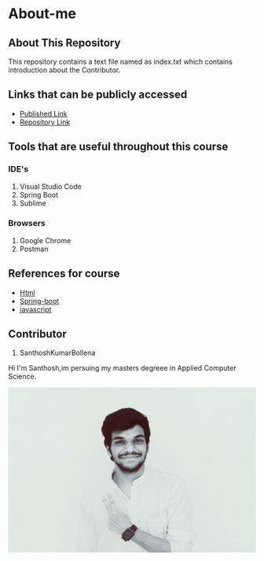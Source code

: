 # About-me

## About This Repository

This repository contains a text file named as index.txt which contains introduction about the Contributor.

## Links that can be publicly accessed

  - [Published Link](https://santhoshkumarbollena.github.io/about-me)
  - [Repository Link](https://github.com/santhoshkumarbollena/about-me)

## Tools that are useful throughout this course

### IDE's

  1. Visual Studio Code
  1. Spring Boot
  1. Sublime
  
### Browsers

  1. Google Chrome
  1. Postman
  
## References for course

  - [Html](https://www.w3schools.com/html/)
  - [Spring-boot](https://www.tutorialspoint.com/spring_boot/index.htm)
  - [javascript](https://www.w3schools.com/js/)
  
## Contributor

1. SanthoshKumarBollena

Hi I'm Santhosh,im persuing my masters degreee in Applied Computer Science.

![Image](Image.JPEG)
